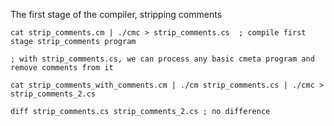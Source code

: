 The first stage of the compiler, stripping comments

~~~~
cat strip_comments.cm | ./cmc > strip_comments.cs  ; compile first stage strip_comments program

; with strip_comments.cs, we can process any basic cmeta program and remove comments from it 

cat strip_comments_with_comments.cm | ./cm strip_comments.cs | ./cmc > strip_comments_2.cs

diff strip_comments.cs strip_comments_2.cs ; no difference

~~~~
